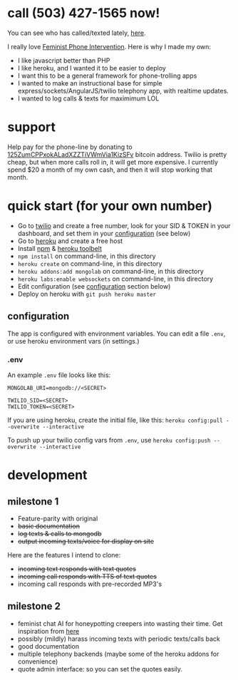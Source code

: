 # call (503) 427-1565 now!

You can see who has called/texted lately, [here](http://feminist-phone.herokuapp.com/).

I really love [Feminist Phone Intervention](http://feminist-phone-intervention.tumblr.com/). Here is why I made my own:

*  I like javascript better than PHP
*  I like heroku, and I wanted it to be easier to deploy
*  I want this to be a general framework for phone-trolling apps
*  I wanted to make an instructional base for simple express/sockets/AngularJS/twilio telephony app, with realtime updates.
*  I wanted to log calls & texts for maximimum LOL

# support

Help pay for the phone-line by donating to [125ZumCPPxokALadXZZTiVWmVia1KizSFv](https://blockchain.info/address/125ZumCPPxokALadXZZTiVWmVia1KizSFv) bitcoin address. Twilio is pretty cheap, but when more calls roll in, it will get more expensive. I currently spend $20 a month of my own cash, and then it will stop working that month.

# quick start (for your own number)

*  Go to [twilio](https://www.twilio.com/) and create a free number, look for your SID & TOKEN in your dashboard, and set them in your [configuration](#configuration) (see below)
*  Go to [heroku](https://heroku.com/) and create a free host
*  Install [npm](http://nodejs.org/) & [heroku toolbelt](https://toolbelt.heroku.com/)
*  `npm install` on command-line, in this directory
*  `heroku create` on command-line, in this directory
*  `heroku addons:add mongolab` on command-line, in this directory
*  `heroku labs:enable websockets` on command-line, in this directory
*  Edit configuration (see [configuration](#configuration) section below)
*  Deploy on heroku with `git push heroku master`

## configuration

The app is configured with environment variables. You can edit a file `.env`, or use heroku environment vars (in settings.)

### .env

An example `.env` file looks like this:

```
MONGOLAB_URI=mongodb://<SECRET>

TWILIO_SID=<SECRET>
TWILIO_TOKEN=<SECRET>
```

If you are using heroku, create the initial file, like this: `heroku config:pull --overwrite --interactive`

To push up your twilio config vars from `.env`, use `heroku config:push --overwrite --interactive`


# development

## milestone 1

*  Feature-parity with original
*  ~~basic documentation~~
*  ~~log texts & calls to mongodb~~
*  ~~output incoming texts/voice for display on site~~

Here are the features I intend to clone:

*  ~~incoming text responds with text quotes~~
*  ~~incoming call responds with TTS of text quotes~~
*  incoming call responds with pre-recorded MP3's


## milestone 2

*  feminist chat AI for honeypotting creepers into wasting their time. Get inspiration from [here](http://www.personalityforge.com/)
*  possibly (mildly) harass incoming texts with periodic texts/calls back
*  good documentation
*  multiple telephony backends (maybe some of the heroku addons for convenience)
*  quote admin interface: so you can set the quotes easily.